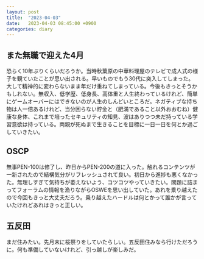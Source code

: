 ```yaml
---
layout: post
title:  "2023-04-03"
date:   2023-04-03 08:45:00 +0900
categories: diary
---
```


## また無職で迎えた4月
恐らく10年ぶりくらいだろうか。当時秋葉原の中華料理屋のテレビで成人式の様子を観ていたことが思い出される。早いものでもう30代に突入してしまった。大して精神的に変わらないまま年だけ重ねてしまっている。今後もきっとそうかもしれない。無収入、低学歴、低身長、高体重と人生終わっているけれど、簡単にゲームオーバーにはできないのが人生のしんどいところだ。ネガティブな持ち物は人一倍あるけれど、当分困らない貯金と（肥満であること以外おおむね）健康な身体、これまで培ったセキュリティの知見、波はありつつ未だ持っている学習意欲は持っている。両親が死ぬまで生きることを目標に一日一日を何とか過ごしていきたい。

## OSCP
無事PEN-100は修了し、昨日からPEN-200の道に入った。触れるコンテンツが一新されたので結構気分がリフレッシュされて良い。初日から進捗も悪くなかった。無理しすぎて気持ちが萎えないよう、コツコツやっていきたい。問題に詰まってフォーラムの情報を漁りながらOSWEを思い出していた。あれを乗り越えたので今回もきっと大丈夫だろう。乗り越えたハードルは何とかって誰かが言っていたけれどあれはきっと正しい。

## 五反田
まだ住みたい。先月末に桜祭りをしていたらしい。五反田住みなら行けただろうに。何も準備していないけれど、引っ越しが楽しみだ。
